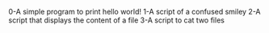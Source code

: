 0-A simple program to print hello world!
1-A script of a confused smiley
2-A script that displays the content of a file 
3-A script to cat two files
